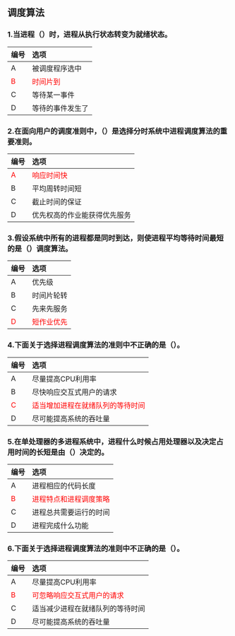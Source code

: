 ## 调度算法

### 1.当进程（）时，进程从执行状态转变为就绪状态。
|编号|选项|
|:-|:-|
|A|被调度程序选中|
|<font color="red">B</font>|<font color="red">时间片到</font>|
|C|等待某一事件|
|D|等待的事件发生了|

### 2.在面向用户的调度准则中，（）是选择分时系统中进程调度算法的重要准则。
|编号|选项|
|:-|:-|
|<font color="red">A</font>|<font color="red">响应时间快</font>|
|B|平均周转时间短|
|C|截止时间的保证|
|D|优先权高的作业能获得优先服务|

### 3.假设系统中所有的进程都是同时到达，则使进程平均等待时间最短的是（）调度算法。
|编号|选项|
|:-|:-|
|A|优先级|
|B|时间片轮转|
|C|先来先服务|
|<font color="red">D</font>|<font color="red">短作业优先</font>|

### 4.下面关于选择进程调度算法的准则中不正确的是（）。
|编号|选项|
|:-|:-|
|A|尽量提高CPU利用率|
|B|尽快响应交互式用户的请求|
|<font color="red">C</font>|<font color="red">适当增加进程在就绪队列的等待时间</font>|
|D|尽可能提高系统的吞吐量|

### 5.在单处理器的多进程系统中，进程什么时候占用处理器以及决定占用时间的长短是由（）决定的。
|编号|选项|
|:-|:-|
|A|进程相应的代码长度|
|<font color="red">B</font>|<font color="red">进程特点和进程调度策略</font>|
|C|进程总共需要运行的时间|
|D|进程完成什么功能|

### 6.下面关于选择进程调度算法的准则中不正确的是（）。
|编号|选项|
|:-|:-|
|A|尽量提高CPU利用率|
|<font color="red">B</font>|<font color="red">可忽略响应交互式用户的请求</font>|
|C|适当减少进程在就绪队列的等待时间|
|D|尽可能提高系统的吞吐量|
